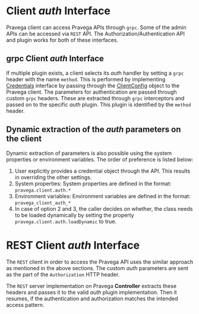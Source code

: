 <!--
Copyright (c) 2017 Dell Inc., or its subsidiaries. All Rights Reserved.

Licensed under the Apache License, Version 2.0 (the "License");
you may not use this file except in compliance with the License.
You may obtain a copy of the License at

    http://www.apache.org/licenses/LICENSE-2.0
-->
# Client _auth_ Interface
Pravega client can access Pravega APIs through `grpc`. Some of the admin APIs can be accessed via `REST` API. 
The Authorization/Authentication API and plugin works for both of these interfaces.

## grpc Client _auth_ Interface
If multiple plugin exists, a client selects its _auth_ handler by setting a `grpc` header with the name `method`. 
This is performed by implementing [Credentials](https://github.com/pravega/pravega/blob/master/client/src/main/java/io/pravega/client/stream/impl/Credentials.java) interface by passing through the [ClientConfig](https://github.com/pravega/pravega/blob/master/client/src/main/java/io/pravega/client/ClientConfig.java) object to the Pravega client.
The parameters for authentication are passed through custom `grpc` headers. These are extracted through `grpc` interceptors and passed on to the specific _auth_ plugin.
This plugin is identified by the `method` header.

## Dynamic extraction of the _auth_ parameters on the client
Dynamic extraction of parameters is also possible using the system properties or environment variables.
The order of preference is listed below:

1. User explicitly provides a credential object through the API. This results in overriding the other settings.
2. System properties: System properties are defined in the format: `pravega.client.auth.*`
3. Environment variables: Environment variables are defined in the format: `pravega_client_auth_*`
4. In case of option 2 and 3, the caller decides on whether, the class needs to be loaded dynamically by setting the property `pravega.client.auth.loadDynamic` to true.
 
# REST Client _auth_ Interface
The `REST` client in order to access the Pravega API uses the similar approach as mentioned in the above sections. The custom _auth_ parameters are sent as the part of the `Authorization` HTTP header.

The `REST` server implementation on Pravega **Controller** extracts these headers and passes it to the valid _auth_ plugin implementation. Then it resumes, if the authentication and authorization matches the intended access pattern.

